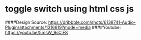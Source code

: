 # toggle switch using html css js
####Design Source: https://dribbble.com/shots/6138741-Audio-Plugin/attachments/1316619?mode=media
####Youtube: https://youtu.be/5msW_9sCiF8
